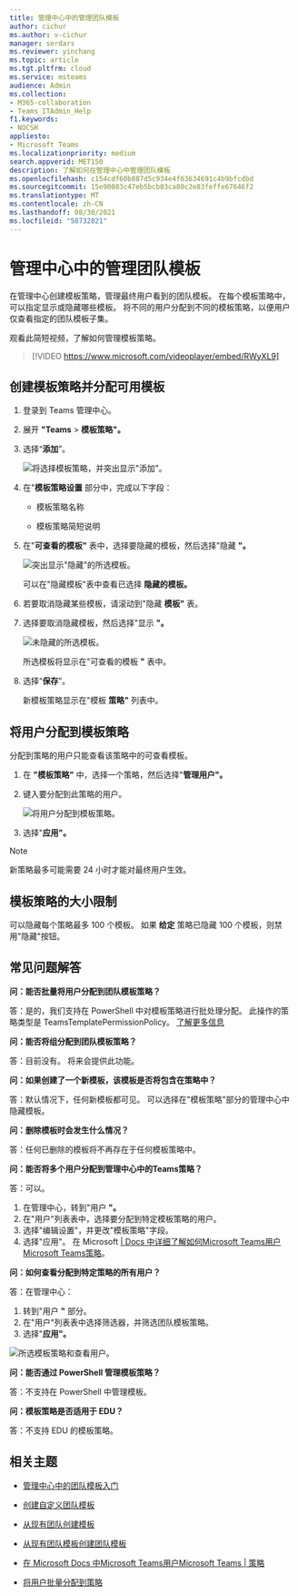 ```yaml
---
title: 管理中心中的管理团队模板
author: cichur
ms.author: v-cichur
manager: serdars
ms.reviewer: yinchang
ms.topic: article
ms.tgt.pltfrm: cloud
ms.service: msteams
audience: Admin
ms.collection:
- M365-collaboration
- Teams_ITAdmin_Help
f1.keywords:
- NOCSH
appliesto:
- Microsoft Teams
ms.localizationpriority: medium
search.appverid: MET150
description: 了解如何在管理中心中管理团队模板
ms.openlocfilehash: c154cdf60b887d5c934e4f63634691c4b9bfcdbd
ms.sourcegitcommit: 15e90083c47eb5bcb03ca80c2e83feffe67646f2
ms.translationtype: MT
ms.contentlocale: zh-CN
ms.lasthandoff: 08/30/2021
ms.locfileid: "58732821"
---
```

# <a name="manage-team-templates-in-the-admin-center"></a>管理中心中的管理团队模板

在管理中心创建模板策略，管理最终用户看到的团队模板。 在每个模板策略中，可以指定显示或隐藏哪些模板。
将不同的用户分配到不同的模板策略，以便用户仅查看指定的团队模板子集。

观看此简短视频，了解如何管理模板策略。

> [!VIDEO https://www.microsoft.com/videoplayer/embed/RWyXL9]

## <a name="create-template-policies-and-assign-available-templates"></a>创建模板策略并分配可用模板

1. 登录到 Teams 管理中心。

2. 展开 **"Teams**  >  **模板策略"。**

3. 选择“**添加**”。

    ![将选择模板策略，并突出显示"添加"。](media/template-policies-1.png)

1. 在"**模板策略设置** 部分中，完成以下字段：

    - 模板策略名称

    - 模板策略简短说明

2. 在"**可查看的模板"** 表中，选择要隐藏的模板，然后选择"隐藏 **"。**

    ![突出显示"隐藏"的所选模板。](media/template-policies-2.png)

    可以在"隐藏模板"表中查看已选择 **隐藏的模板。**

1. 若要取消隐藏某些模板，请滚动到"隐藏 **模板"** 表。

2. 选择要取消隐藏模板，然后选择"显示 **"。**

   ![未隐藏的所选模板。](media/template-policies-3.png)

   所选模板将显示在"可查看的模板 **"** 表中。
3. 选择“**保存**”。

   新模板策略显示在"模板 **策略"** 列表中。

## <a name="assign-users-to-the-template-policies"></a>将用户分配到模板策略

分配到策略的用户只能查看该策略中的可查看模板。

1. 在 **"模板策略"** 中，选择一个策略，然后选择"**管理用户"。**

2. 键入要分配到此策略的用户。

   ![将用户分配到模板策略。](media/template-policies-4.png)

3. 选择"**应用"。**

> [!Note]
> 新策略最多可能需要 24 小时才能对最终用户生效。

## <a name="size-limits-for-template-policies"></a>模板策略的大小限制

可以隐藏每个策略最多 100 个模板。 如果 **给定** 策略已隐藏 100 个模板，则禁用"隐藏"按钮。

## <a name="frequently-asked-questions"></a>常见问题解答

**问：能否批量将用户分配到团队模板策略？**
  
答：是的，我们支持在 PowerShell 中对模板策略进行批处理分配。 此操作的策略类型是 TeamsTemplatePermissionPolicy。 [了解更多信息](/powershell/module/teams/new-csbatchpolicyassignmentoperation)

**问：能否将组分配到团队模板策略？**

答：目前没有。 将来会提供此功能。

**问：如果创建了一个新模板，该模板是否将包含在策略中？**

答：默认情况下，任何新模板都可见。 可以选择在"模板策略"部分的管理中心中隐藏模板。

**问：删除模板时会发生什么情况？**

答：任何已删除的模板将不再存在于任何模板策略中。

**问：能否将多个用户分配到管理中心中的Teams策略？**

答：可以。

1. 在管理中心，转到"用户 **"。**
1. 在"用户"列表表中，选择要分配到特定模板策略的用户。
1. 选择"编辑设置"，并更改"模板策略"字段。
1. 选择"应用"。
   在 Microsoft [ \| Docs 中详细了解如何Microsoft Teams用户Microsoft Teams策略](./assign-policies.md#assign-a-policy-to-a-batch-of-users)。

**问：如何查看分配到特定策略的所有用户？**

答：在管理中心：

1. 转到"用户 **"** 部分。
2. 在"用户"列表表中选择筛选器，并筛选团队模板策略。
3. 选择"**应用"。**

![所选模板策略和查看用户。](media/template-policies-5.png)

**问：能否通过 PowerShell 管理模板策略？**

答：不支持在 PowerShell 中管理模板。

**问：模板策略是否适用于 EDU？**

答：不支持 EDU 的模板策略。

## <a name="related-topics"></a>相关主题

- [管理中心中的团队模板入门](./get-started-with-teams-templates-in-the-admin-console.md)

- [创建自定义团队模板](./create-a-team-template.md)

- [从现有团队创建模板](./create-template-from-existing-team.md)

- [从现有团队模板创建团队模板](./create-template-from-existing-template.md)

- [在 Microsoft Docs 中Microsoft Teams用户Microsoft Teams \| 策略](./assign-policies.md)

- [将用户批量分配到策略](/powershell/module/teams/new-csbatchpolicyassignmentoperation)
